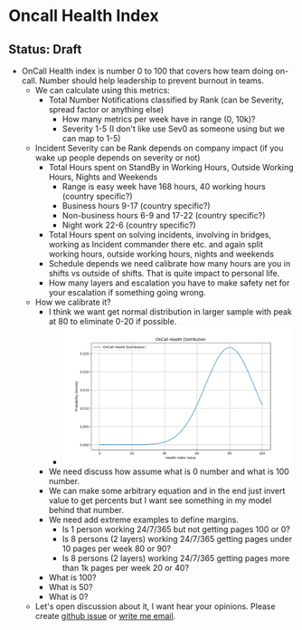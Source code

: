 # Oncall Health Index 

## Status: Draft

- OnCall Health index is number 0 to 100 that covers how team doing on-call. Number should help leadership to prevent burnout in teams.
	- We can calculate using this metrics:
		- Total Number Notifications classified by Rank (can be Severity, spread factor or anything else)
    		- How many metrics per week have in range (0, 10k)?
    		- Severity 1-5 (I don't like use Sev0 as someone using but we can map to 1-5)
  	- Incident Severity can be Rank depends on company impact (if you wake up people depends on severity or not)
		- Total Hours spent on StandBy in Working Hours, Outside Working Hours, Nights and Weekends
    		- Range is easy week have 168 hours, 40 working hours (country specific?)
    		- Business hours 9-17 (country specific?)
    		- Non-business hours 6-9 and 17-22 (country specific?)
    		- Night work 22-6 (country specific?)
		- Total Hours spent on solving incidents, involving in bridges, working as Incident commander there etc. and again split working hours, outside working hours, nights and weekends
		- Schedule depends we need calibrate how many hours are you in shifts vs outside of shifts. That is quite impact to personal life.
		- How many layers and escalation you have to make safety net for your escalation if something going wrong.
	- How we calibrate it?
		- I think we want get normal distribution in larger sample with peak at 80 to eliminate 0-20 if possible.
			- ![](./oncall_health_index.png)
		- We need discuss how assume what is 0 number and what is 100 number.
		- We can make some arbitrary equation and in the end just invert value to get percents but I want see something in my model behind that number.
		- We need add extreme examples to define margins.
    		- Is 1 person working 24/7/365 but not getting pages 100 or 0? 
    		- Is 8 persons (2 layers) working 24/7/365 getting pages under 10 pages per week 80 or 90?
    		- Is 8 persons (2 layers) working 24/7/365 getting pages more than 1k pages per week 20 or 40?
		- What is 100?
		- What is 50?
		- What is 0?
	- Let's open discussion about it, I want hear your opinions. Please create [github issue](https://github.com/abtris/oncall-heath/issues) or [write me email](mailto:ladislav@prskavec.net?subject=oncall-health).		
